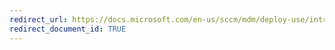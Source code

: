 ```yaml
---
redirect_url: https://docs.microsoft.com/en-us/sccm/mdm/deploy-use/introduction-to-email-profiles
redirect_document_id: TRUE
---
```

